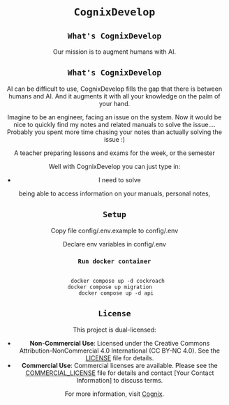 <div align="center">

# `CognixDevelop`




## `What's CognixDevelop`
Our mission is to augment humans with AI.

## `What's CognixDevelop`
AI can be difficult to use, CognixDevelop fills the gap that there is between humans and AI.
And it augments it with all your knowledge on the palm of your hand.

Imagine to be an engineer, facing an issue on the system.
Now it would be nice to quickly find my notes and related manuals to solve the issue....
Probably you spent more time chasing your notes than actually solving the issue :) 

A teacher preparing lessons and exams for the week, or the semester 

Well with CognixDevelop you can just type in: 
- I need to solve 

being able to access information on your manuals, personal notes, 


## `Setup`
Copy file config/.env.example to config/.env

Declare env variables in config/.env
  

### `Run docker container` 

```azure

  docker compose up -d cockroach
  docker compose up migration     
  docker compose up -d api 
```



## `License` 

This project is dual-licensed:

- **Non-Commercial Use**: Licensed under the Creative Commons Attribution-NonCommercial 4.0 International (CC BY-NC 4.0). See the [LICENSE](license) file for details.
- **Commercial Use**: Commercial licenses are available. Please see the [COMMERCIAL_LICENSE](license) file for details and contact [Your Contact Information] to discuss terms.

For more information, visit [Cognix](https://www.cognix.ch).